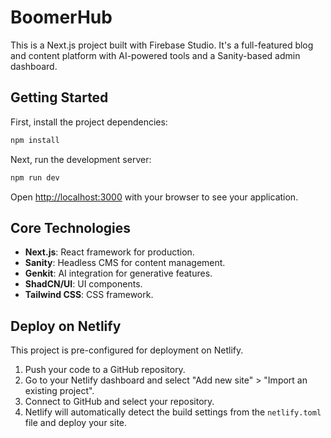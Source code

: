 # BoomerHub

This is a Next.js project built with Firebase Studio. It's a full-featured blog and content platform with AI-powered tools and a Sanity-based admin dashboard.

## Getting Started

First, install the project dependencies:

```bash
npm install
```

Next, run the development server:

```bash
npm run dev
```

Open [http://localhost:3000](http://localhost:3000) with your browser to see your application.

## Core Technologies

*   **Next.js**: React framework for production.
*   **Sanity**: Headless CMS for content management.
*   **Genkit**: AI integration for generative features.
*   **ShadCN/UI**: UI components.
*   **Tailwind CSS**: CSS framework.

## Deploy on Netlify

This project is pre-configured for deployment on Netlify.

1.  Push your code to a GitHub repository.
2.  Go to your Netlify dashboard and select "Add new site" > "Import an existing project".
3.  Connect to GitHub and select your repository.
4.  Netlify will automatically detect the build settings from the `netlify.toml` file and deploy your site.

